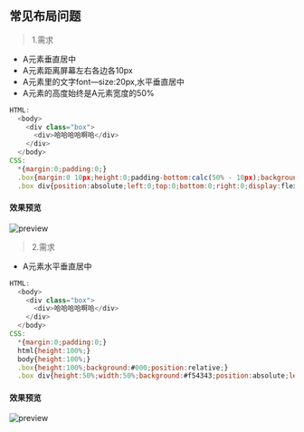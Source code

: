## 常见布局问题
>1.需求  
* A元素垂直居中
*	A元素距离屏幕左右各边各10px
*	A元素里的文字font—size:20px,水平垂直居中
*	A元素的高度始终是A元素宽度的50%
```js
HTML:
  <body>
    <div class="box">
      <div>哈哈哈哈啊哈</div>
    </div>
  </body>
CSS:
  *{margin:0;padding:0;}
  .box{margin:0 10px;height:0;padding-bottom:calc(50% - 10px);background:#f54343;position:relative;}
  .box div{position:absolute;left:0;top:0;bottom:0;right:0;display:flex;justify-content:center;align-items:center;}
```
#### 效果预览
![preview](https://github.com/arch-leo/primary/blob/master/images/1.jpg)

>2.需求  
* A元素水平垂直居中
```js
HTML:
  <body>
    <div class="box">
      <div>哈哈哈哈啊哈</div>
    </div>
  </body>
CSS:
  *{margin:0;padding:0;}
  html{height:100%;}
  body{height:100%;}
  .box{height:100%;background:#000;position:relative;}
  .box div{height:50%;width:50%;background:#f54343;position:absolute;left:0;right:0;top:0;bottom:0;margin:auto;color:#fff;}
```
#### 效果预览
![preview](https://github.com/arch-leo/primary/blob/master/images/2.jpg)
